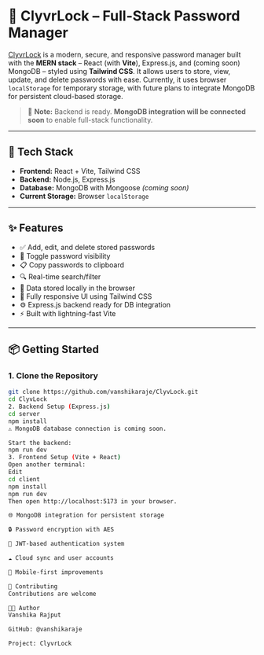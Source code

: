 # 🔐 ClyvrLock – Full-Stack Password Manager

[ClyvrLock](https://github.com/vanshikaraje/ClyvLock) is a modern, secure, and responsive password manager built with the **MERN stack** – React (with **Vite**), Express.js, and (coming soon) MongoDB – styled using **Tailwind CSS**. It allows users to store, view, update, and delete passwords with ease. Currently, it uses browser `localStorage` for temporary storage, with future plans to integrate MongoDB for persistent cloud-based storage.

> 📌 **Note:** Backend is ready. **MongoDB integration will be connected soon** to enable full-stack functionality.

---

## 🚀 Tech Stack

- **Frontend:** React + Vite, Tailwind CSS  
- **Backend:** Node.js, Express.js  
- **Database:** MongoDB with Mongoose *(coming soon)*  
- **Current Storage:** Browser `localStorage`

---

## ✨ Features

- ✅ Add, edit, and delete stored passwords  
- 🔐 Toggle password visibility  
- 📋 Copy passwords to clipboard  
- 🔍 Real-time search/filter  
- 📁 Data stored locally in the browser  
- 🎨 Fully responsive UI using Tailwind CSS  
- ⚙️ Express.js backend ready for DB integration  
- ⚡️ Built with lightning-fast Vite

---

## 📦 Getting Started

### 1. Clone the Repository

```bash
git clone https://github.com/vanshikaraje/ClyvLock.git
cd ClyvLock
2. Backend Setup (Express.js)
cd server
npm install
⚠️ MongoDB database connection is coming soon.

Start the backend:
npm run dev
3. Frontend Setup (Vite + React)
Open another terminal:
Edit
cd client
npm install
npm run dev
Then open http://localhost:5173 in your browser.

🌐 MongoDB integration for persistent storage

🔒 Password encryption with AES

🔑 JWT-based authentication system

☁️ Cloud sync and user accounts

📱 Mobile-first improvements

🙌 Contributing
Contributions are welcome

👩‍💻 Author
Vanshika Rajput

GitHub: @vanshikaraje

Project: ClyvrLock
